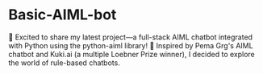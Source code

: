 # Basic-AIML-bot
🎉 Excited to share my latest project—a full-stack AIML chatbot integrated with Python using the python-aiml library! 🚀  Inspired by Pema Grg's AIML chatbot and Kuki.ai (a multiple Loebner Prize winner), I decided to explore the world of rule-based chatbots. 
